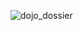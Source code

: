 ![dojo_dossier](https://user-images.githubusercontent.com/36451266/55568827-135ebd00-56c6-11e9-940b-4018d91c87fe.png)
